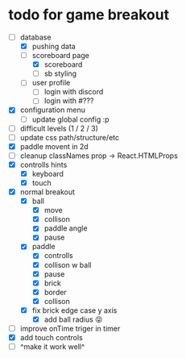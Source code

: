 #  todo for game breakout 

- [ ] database
  - [x] pushing data
  - [ ] scoreboard page
    - [x] scoreboard
    - [ ] sb styling
  - [ ] user profile
    - [ ] login with discord
    - [ ] login with #???
- [x] configuration menu
  - [ ] update global config :p
- [ ] difficult levels (1 / 2 / 3)
- [ ] update css path/structure/etc
- [x] paddle movent in 2d
- [ ] cleanup classNames prop -> React.HTMLProps<HTMLDivElement>
- [x] controlls hints
  - [x] keyboard
  - [x] touch
- [x] normal breakout
  - [x] ball
    - [x] move
    - [x] collison
    - [x] paddle angle
    - [x] pause
  - [x] paddle
    - [x] controlls
    - [x] collison w ball
    - [x] pause
    - [x] brick
    - [x] border
    - [x] collison
  - [x] fix brick edge case y axis
    - [x] add ball radius 😝
- [ ] improve onTime triger in timer
- [x] add touch controls
- [ ] ^make it work well^

